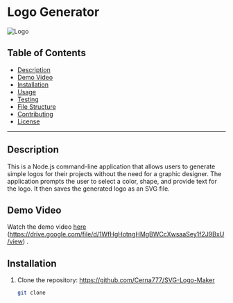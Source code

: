 # Logo Generator

![Logo](./examples/logo.svg)

## Table of Contents
- [Description](#description)
- [Demo Video](#demo-video)
- [Installation](#installation)
- [Usage](#usage)
- [Testing](#testing)
- [File Structure](#file-structure)
- [Contributing](#contributing)
- [License](#license)

---

## Description

This is a Node.js command-line application that allows users to generate simple logos for their projects without the need for a graphic designer. The application prompts the user to select a color, shape, and provide text for the logo. It then saves the generated logo as an SVG file.

## Demo Video

Watch the demo video [here](#) (https://drive.google.com/file/d/1WfHgHotngHMgBWCcXwsaaSey1f2J9BxU/view) .

## Installation

1. Clone the repository: https://github.com/Cerna777/SVG-Logo-Maker
   ```bash
   git clone 
   
